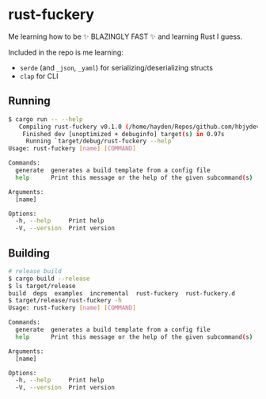 # rust-fuckery

Me learning how to be ✨ BLAZINGLY FAST ✨ and learning Rust I guess.

Included in the repo is me learning:

- `serde` (and `_json`, `_yaml`) for serializing/deserializing structs
- `clap` for CLI

## Running

```sh
$ cargo run -- --help
   Compiling rust-fuckery v0.1.0 (/home/hayden/Repos/github.com/hbjydev/rust-fuckery)
    Finished dev [unoptimized + debuginfo] target(s) in 0.97s
     Running `target/debug/rust-fuckery --help`
Usage: rust-fuckery [name] [COMMAND]

Commands:
  generate  generates a build template from a config file
  help      Print this message or the help of the given subcommand(s)

Arguments:
  [name]

Options:
  -h, --help     Print help
  -V, --version  Print version
```

## Building

```sh
# release build
$ cargo build --release
$ ls target/release
build  deps  examples  incremental  rust-fuckery  rust-fuckery.d
$ target/release/rust-fuckery -h
Usage: rust-fuckery [name] [COMMAND]

Commands:
  generate  generates a build template from a config file
  help      Print this message or the help of the given subcommand(s)

Arguments:
  [name]

Options:
  -h, --help     Print help
  -V, --version  Print version
```
